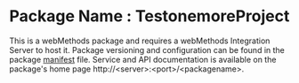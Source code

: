 # Package Name : TestonemoreProject
This is a webMethods package and requires a webMethods Integration Server to host it. Package versioning and configuration can be found in the package [manifest](./TestonemoreProject/manifest.v3) file. Service and API documentation is available on the package's home page http://&lt;server&gt;:&lt;port&gt;/&lt;packagename>.